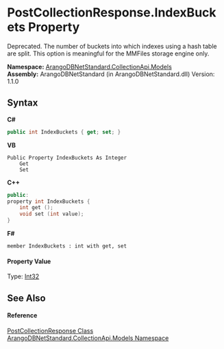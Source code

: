 # PostCollectionResponse.IndexBuckets Property 
 

Deprecated. The number of buckets into which indexes using a hash table are split. This option is meaningful for the MMFiles storage engine only.

**Namespace:**&nbsp;<a href="eddef630-2e74-9b99-ee5b-91305adea48b">ArangoDBNetStandard.CollectionApi.Models</a><br />**Assembly:**&nbsp;ArangoDBNetStandard (in ArangoDBNetStandard.dll) Version: 1.1.0

## Syntax

**C#**<br />
``` C#
public int IndexBuckets { get; set; }
```

**VB**<br />
``` VB
Public Property IndexBuckets As Integer
	Get
	Set
```

**C++**<br />
``` C++
public:
property int IndexBuckets {
	int get ();
	void set (int value);
}
```

**F#**<br />
``` F#
member IndexBuckets : int with get, set

```


#### Property Value
Type: <a href="https://docs.microsoft.com/dotnet/api/system.int32" target="_blank" rel="noopener noreferrer">Int32</a>

## See Also


#### Reference
<a href="0dd08143-258f-1aff-2e22-2fa25fd168f3">PostCollectionResponse Class</a><br /><a href="eddef630-2e74-9b99-ee5b-91305adea48b">ArangoDBNetStandard.CollectionApi.Models Namespace</a><br />
